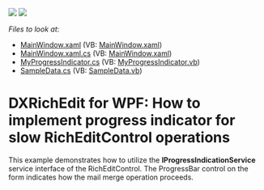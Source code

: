 <!-- default badges list -->
[![](https://img.shields.io/badge/Open_in_DevExpress_Support_Center-FF7200?style=flat-square&logo=DevExpress&logoColor=white)](https://supportcenter.devexpress.com/ticket/details/E3293)
[![](https://img.shields.io/badge/📖_How_to_use_DevExpress_Examples-e9f6fc?style=flat-square)](https://docs.devexpress.com/GeneralInformation/403183)
<!-- default badges end -->
<!-- default file list -->
*Files to look at*:

* [MainWindow.xaml](./CS/MainWindow.xaml) (VB: [MainWindow.xaml](./VB/MainWindow.xaml))
* [MainWindow.xaml.cs](./CS/MainWindow.xaml.cs) (VB: [MainWindow.xaml](./VB/MainWindow.xaml))
* [MyProgressIndicator.cs](./CS/MyProgressIndicator.cs) (VB: [MyProgressIndicator.vb](./VB/MyProgressIndicator.vb))
* [SampleData.cs](./CS/SampleData.cs) (VB: [SampleData.vb](./VB/SampleData.vb))
<!-- default file list end -->
# DXRichEdit for WPF: How to implement progress indicator for slow RichEditControl operations


<p>This example demonstrates how to utilize the <strong>IProgressIndicationService </strong>service interface of the RichEditControl. The ProgressBar control on the form indicates how the mail merge operation proceeds.</p><br />


<br/>


